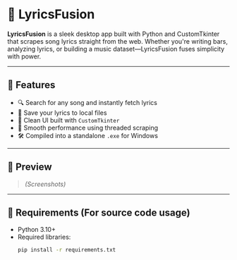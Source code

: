 # 🎵 LyricsFusion

**LyricsFusion** is a sleek desktop app built with Python and CustomTkinter that scrapes song lyrics straight from the web. Whether you're writing bars, analyzing lyrics, or building a music dataset—LyricsFusion fuses simplicity with power.

---

## 🚀 Features

- 🔍 Search for any song and instantly fetch lyrics
- 💾 Save your lyrics to local files
- 🧠 Clean UI built with `CustomTkinter`
- 🧵 Smooth performance using threaded scraping
- 🛠️ Compiled into a standalone `.exe` for Windows

---

## 📸 Preview

> *(Screenshots)*

---

## 🧩 Requirements (For source code usage)

- Python 3.10+
- Required libraries:
  ```bash
  pip install -r requirements.txt

